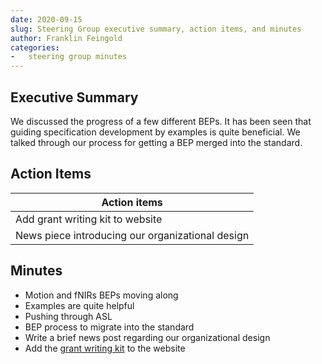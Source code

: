 ```yaml
---
date: 2020-09-15
slug: Steering Group executive summary, action items, and minutes
author: Franklin Feingold
categories:
-   steering group minutes
---
```


<!-- more -->

## Executive Summary

We discussed the progress of a few different BEPs. It has been seen that guiding specification development by examples is quite beneficial. We talked through our process for getting a BEP merged into the standard.

## Action Items

| Action items                                     |
| ------------------------------------------------ |
| Add grant writing kit to website                 |
| News piece introducing our organizational design |

## Minutes

-   Motion and fNIRs BEPs moving along
-   Examples are quite helpful
-   Pushing through ASL
-   BEP process to migrate into the standard
-   Write a brief news post regarding our organizational design
-   Add the [grant writing kit](https://docs.google.com/document/d/1Q7JTOvUqt05YQfnbvGoP1SZQy_CGkNEVcsVZeS4D5_o/edit#) to the website
